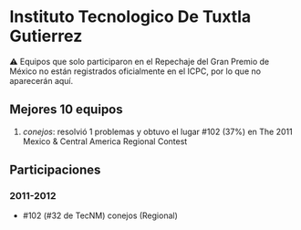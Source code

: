 # Instituto Tecnologico De Tuxtla Gutierrez

:warning: Equipos que solo participaron en el Repechaje del Gran Premio de México no están registrados oficialmente en el ICPC, por lo que no aparecerán aquí.

## Mejores 10 equipos

1. _conejos_: resolvió 1 problemas y obtuvo el lugar #102 (37%) en The 2011 Mexico & Central America Regional Contest

## Participaciones

### 2011-2012

- #102 (#32 de TecNM) conejos (Regional)



